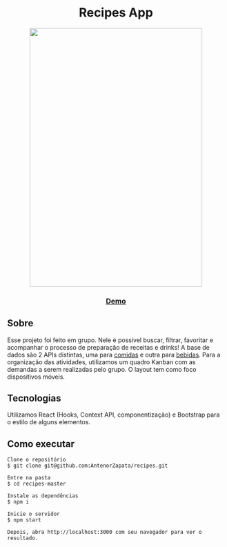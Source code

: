                             
<h1 align="center">Recipes App </h1>

<p align="center">     
<img src="https://github.com/AntenorZapata/recipes/blob/master/src/images/recipes-app.gif?raw=true" width="400" height="600"/>
</p>
  
<h3 align="center"> 
<a href="https://agitated-bell-17c42f.netlify.app/">Demo</a>
</h3>

## Sobre
Esse projeto foi feito em grupo. Nele é possível buscar, filtrar, favoritar e acompanhar o processo de preparação de receitas e drinks!
A base de dados são 2 APIs distintas, uma para [comidas](https://www.themealdb.com/) e outra para [bebidas](https://www.thecocktaildb.com/api.php).
Para a organização das atividades, utilizamos um quadro Kanban com as demandas a serem realizadas pelo grupo.
O layout tem como foco dispositivos móveis. 


## Tecnologias

Utilizamos React (Hooks, Context API, componentização) e Bootstrap para o estilo de alguns elementos. 

## Como executar

    Clone o repositório
    $ git clone git@github.com:AntenorZapata/recipes.git

    Entre na pasta  
    $ cd recipes-master

    Instale as dependências
    $ npm i

    Inicie o servidor
    $ npm start
   
    Depois, abra http://localhost:3000 com seu navegador para ver o resultado.

